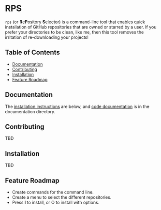 # RPS

`rps` (or **R**e**P**ository **S**elector) is a command-line tool that enables
quick installation of GitHub repositories that are owned or starred by a user.
If you prefer your directories to be clean, like me, then this tool removes the
irritation of re-downloading your projects!

## Table of Contents

 * [Documentation](#documentation)
 * [Contributing](#contributing)
 * [Installation](#installation)
 * [Feature Roadmap](#feature-roadmap)

## Documentation

The [installation instructions](#installation) are below, and [code documentation](docs/) is in the documentation directory.

## Contributing

TBD

## Installation

TBD

## Feature Roadmap

 - Create commands for the command line.
 - Create a menu to select the different repositories.
 - Press I to install, or O to install with options.
